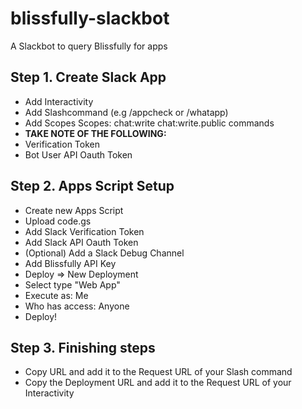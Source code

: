# blissfully-slackbot
A Slackbot to query Blissfully for apps


## Step 1. Create Slack App
* Add Interactivity 
* Add Slashcommand (e.g /appcheck or /whatapp)
* Add Scopes
Scopes: 
chat:write
chat:write.public
commands
* **TAKE NOTE OF THE FOLLOWING:**
* Verification Token
* Bot User API Oauth Token


## Step 2. Apps Script Setup

* Create new Apps Script
* Upload code.gs
* Add Slack Verification Token
* Add Slack API Oauth Token
* (Optional) Add a Slack Debug Channel
* Add Blissfully API Key
* Deploy => New Deployment
* Select type "Web App"
* Execute as: Me
* Who has access: Anyone
* Deploy!

## Step 3. Finishing steps
* Copy URL and add it to the Request URL of your Slash command
* Copy the Deployment URL and add it to the Request URL of your Interactivity
